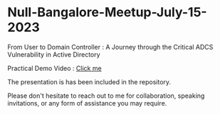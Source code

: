 # Null-Bangalore-Meetup-July-15-2023
From User to Domain Controller : A Journey through the Critical ADCS Vulnerability in Active Directory

Practical Demo Video : <a href="https://vimeo.com/846019015?share=copy"> Click me</a>

The presentation is has been included in the repository.

Please don't hesitate to reach out to me for collaboration, speaking invitations, or any form of assistance you may require.
